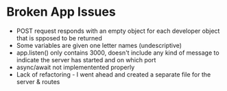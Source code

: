 # Broken App Issues

- POST request responds with an empty object for each developer object that is spposed to be returned
- Some variables are given one letter names (undescriptive)
- app.listen() only contains 3000, doesn't include any kind of message to indicate the server has started and on which port
- async/await not implementented properly
- Lack of refactoring - I went ahead and created a separate file for the server & routes
